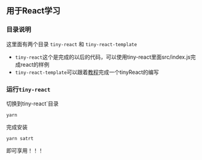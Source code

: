 ## 用于React学习
### 目录说明
这里面有两个目录 `tiny-react` 和 `tiny-react-template`
-  `tiny-react`这个是完成的以后的代码，可以使用tiny-react里面src/index.js完成react的样例
-  `tiny-react-template`可以跟着[教程](https://juejin.cn/post/6970315533157662728)完成一个tinyReact的编写

### 运行`tiny-react`

切换到tiny-react`目录

```shell
yarn
```
完成安装

```shell
yarn satrt
```
即可享用！！！
